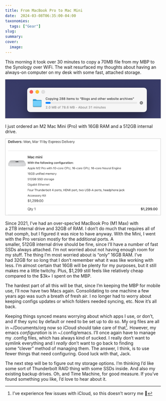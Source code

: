 ```yaml
---
title: From MacBook Pro to Mac Mini
date:  2024-03-08T06:35:00-04:00
taxonomies:
  tags: ["Gear"]
slug: 
summary: 
cover:
  image: 
---
```


This morning it took over 30 minutes to copy a 70MB file from my MBP to the Synology over WiFi. The wait resurfaced my thoughts about having an always-on computer on my desk with some fast, attached storage.

![](20240308-copy.png "")

I just ordered an M2 Mac Mini (Pro) with 16GB RAM and a 512GB internal drive.

![](20240308-mac-mini-order.png "")

Since 2021, I’ve had an over-spec’ed MacBook Pro (M1 Max) with a 2TB internal drive and 32GB of RAM. I don’t do much that requires all of that oomph, but I figured it was nice to have anyway. With the Mini, I went with the Pro version mostly for the additional ports. A smaller, 512GB internal drive should be fine, since I’ll have a number of fast SSDs always attached. I’m not worried about not having enough room for my stuff. The thing I’m most worried about is “only” 16GB RAM. I’ve had 32GB for so long that I don’t remember what it was like working with less. I’m almost certain that 16GB will be plenty for my purposes, but it still makes me a little twitchy. Plus, $1,299 still feels like relatively cheap compared to the $3k+ I spent on the MBP.

The hardest part of all this will be that, since I’m keeping the MBP for mobile use, I’ll now have two Macs again. Consolidating to one machine a few years ago was such a breath of fresh air. I no longer had to worry about keeping configs updates or which folders needed syncing, etc. Now it’s all back.

Keeping things synced means worrying about which apps I use, or don’t, and if they sync by default or need to be set up to do so. My org files are all in ~/Documents/org now so iCloud should take care of that[^icloud]. However, my emacs _configuration_ is in ~/.config/emacs. I’ll once again have to manage my .config files, which has always kind of sucked. I really don’t want to symlink everything and I _really_ don’t want to go back to finding some “clever” method of managing them. The answer, I think, is to use fewer things that need configuring. Good luck with that, Jack.

The next step will be to figure out my storage options. I’m thinking I’d like some sort of Thunderbolt RAID thing with some SSDs inside. And also my existing backup drives. Oh, and Time Machine, for good measure. If you’ve found something you like, I’d love to hear about it.

[^icloud]: I’ve experience few issues with iCloud, so this doesn’t worry me 🤞

